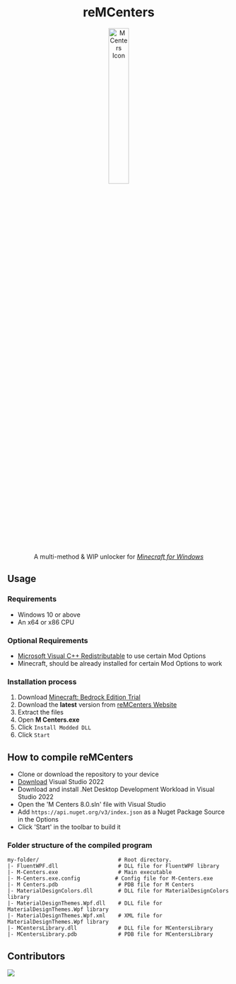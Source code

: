 <div align='center'>
<h1>reMCenters</h1>
<p>
  <img src='https://github.com/OpenM-Project/reMCenters/blob/master/MCenters/images/mcenter_5_icon.png?raw=true' alt='M Centers Icon' width="30%">
</p>
<p>A multi-method &amp; WIP unlocker for <em><a href="ms-windows-store://pdp/?ProductId=9NBLGGH2JHXJ">Minecraft for Windows</a></em>
</p>
</div>

## Usage

### Requirements

  - Windows 10 or above
  - An x64 or x86 CPU
### Optional Requirements
  - [Microsoft Visual C++ Redistributable](https://aka.ms/vs/17/release/vc_redist.x64.exe) to use certain Mod Options
  - Minecraft, should be already installed for certain Mod Options to work

<h3>Installation process</h3>
<ol>
    <li>Download <a href="ms-windows-store://pdp/?ProductId=9NBLGGH2JHXJ">Minecraft: Bedrock Edition Trial</a></li>
    <li>Download the <strong>latest</strong> version from <a href="https://mcenters.net/Downloads/M-Centers-8th-Edition/">reMCenters Website</a></li>
    <li>Extract the files</li>
    <li>Open <strong>M Centers.exe</strong></li>
    <li>Click <code>Install Modded DLL</code></li>
    <li>Click <code>Start</code></li>
</ol>

## How to compile reMCenters
- Clone or download the repository to your device
- [Download](https://visualstudio.microsoft.com/) Visual Studio 2022
- Download and install .Net Desktop Development Workload in Visual Studio 2022
- Open the 'M Centers 8.0.sln' file with Visual Studio
- Add `https://api.nuget.org/v3/index.json` as a Nuget Package Source in the Options
- Click 'Start' in the toolbar to build it

### Folder structure of the compiled program 
```
my-folder/                         # Root directory.
|- FluentWPF.dll                   # DLL file for FluentWPF library
|- M-Centers.exe                   # Main executable
|- M-Centers.exe.config           # Config file for M-Centers.exe
|- M Centers.pdb                   # PDB file for M Centers
|- MaterialDesignColors.dll        # DLL file for MaterialDesignColors library
|- MaterialDesignThemes.Wpf.dll    # DLL file for MaterialDesignThemes.Wpf library
|- MaterialDesignThemes.Wpf.xml    # XML file for MaterialDesignThemes.Wpf library
|- MCentersLibrary.dll             # DLL file for MCentersLibrary
|- MCentersLibrary.pdb             # PDB file for MCentersLibrary
```
## Contributors

 <a href = "https://github.com/OpenM-Project/reMCenters/graphs/contributors">
   <img src = "https://contrib.rocks/image?repo=OpenM-Project/reMCenters"/>
 </a>
